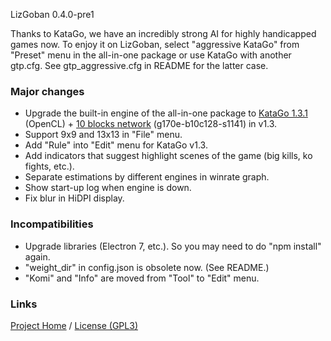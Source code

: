 LizGoban 0.4.0-pre1

Thanks to KataGo, we have an incredibly strong AI for highly handicapped games now.
To enjoy it on LizGoban, select "aggressive KataGo" from "Preset" menu in the all-in-one package or use KataGo with another gtp.cfg. See gtp_aggressive.cfg in README for the latter case.

### Major changes

* Upgrade the built-in engine of the all-in-one package to [KataGo 1.3.1](https://github.com/lightvector/KataGo/releases/tag/v1.3.1) (OpenCL) + [10 blocks network](https://github.com/lightvector/KataGo/releases/tag/v1.3) (g170e-b10c128-s1141) in v1.3.
* Support 9x9 and 13x13 in "File" menu.
* Add "Rule" into "Edit" menu for KataGo v1.3.
* Add indicators that suggest highlight scenes of the game (big kills, ko fights, etc.).
* Separate estimations by different engines in winrate graph.
* Show start-up log when engine is down.
* Fix blur in HiDPI display.

### Incompatibilities

* Upgrade libraries (Electron 7, etc.). So you may need to do "npm install" again.
* "weight_dir" in config.json is obsolete now. (See README.)
* "Komi" and "Info" are moved from "Tool" to "Edit" menu.

### Links

[Project Home](https://github.com/kaorahi/lizgoban) /
[License (GPL3)](https://github.com/kaorahi/lizgoban/blob/master/LICENSE.txt)
